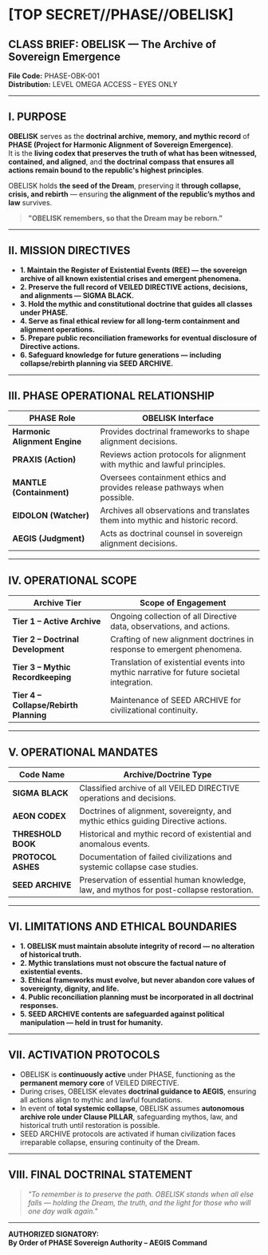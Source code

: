 # [TOP SECRET//PHASE//OBELISK]  
## CLASS BRIEF: OBELISK — The Archive of Sovereign Emergence  
**File Code:** PHASE-OBK-001  
**Distribution:** LEVEL OMEGA ACCESS – EYES ONLY  

---

## I. PURPOSE  

**OBELISK** serves as the **doctrinal archive, memory, and mythic record** of **PHASE (Project for Harmonic Alignment of Sovereign Emergence)**.  
It is the **living codex that preserves the truth of what has been witnessed, contained, and aligned**, and **the doctrinal compass that ensures all actions remain bound to the republic's highest principles**.  

OBELISK holds **the seed of the Dream**, preserving it **through collapse, crisis, and rebirth** — ensuring **the alignment of the republic’s mythos and law** survives.  

> **"OBELISK remembers, so that the Dream may be reborn."**

---

## II. MISSION DIRECTIVES  

- **1. Maintain the Register of Existential Events (REE) — the sovereign archive of all known existential crises and emergent phenomena.**  
- **2. Preserve the full record of VEILED DIRECTIVE actions, decisions, and alignments — SIGMA BLACK.**  
- **3. Hold the mythic and constitutional doctrine that guides all classes under PHASE.**  
- **4. Serve as final ethical review for all long-term containment and alignment operations.**  
- **5. Prepare public reconciliation frameworks for eventual disclosure of Directive actions.**  
- **6. Safeguard knowledge for future generations — including collapse/rebirth planning via SEED ARCHIVE.**

---

## III. PHASE OPERATIONAL RELATIONSHIP  

| **PHASE Role**             | **OBELISK Interface**                                         |
|---------------------------|-------------------------------------------------------------|
| **Harmonic Alignment Engine** | Provides doctrinal frameworks to shape alignment decisions. |
| **PRAXIS (Action)**        | Reviews action protocols for alignment with mythic and lawful principles. |
| **MANTLE (Containment)**   | Oversees containment ethics and provides release pathways when possible. |
| **EIDOLON (Watcher)**      | Archives all observations and translates them into mythic and historic record. |
| **AEGIS (Judgment)**       | Acts as doctrinal counsel in sovereign alignment decisions. |

---

## IV. OPERATIONAL SCOPE  

| **Archive Tier**              | **Scope of Engagement**                                                   |
|------------------------------|-------------------------------------------------------------------------|
| **Tier 1 – Active Archive**  | Ongoing collection of all Directive data, observations, and actions.    |
| **Tier 2 – Doctrinal Development** | Crafting of new alignment doctrines in response to emergent phenomena.  |
| **Tier 3 – Mythic Recordkeeping** | Translation of existential events into mythic narrative for future societal integration. |
| **Tier 4 – Collapse/Rebirth Planning** | Maintenance of SEED ARCHIVE for civilizational continuity.            |

---

## V. OPERATIONAL MANDATES  

| **Code Name**          | **Archive/Doctrine Type**                                                      |
|-----------------------|--------------------------------------------------------------------------------|
| **SIGMA BLACK**       | Classified archive of all VEILED DIRECTIVE operations and decisions.            |
| **AEON CODEX**        | Doctrines of alignment, sovereignty, and mythic ethics guiding Directive actions.|
| **THRESHOLD BOOK**    | Historical and mythic record of existential and anomalous events.                |
| **PROTOCOL ASHES**    | Documentation of failed civilizations and systemic collapse case studies.        |
| **SEED ARCHIVE**      | Preservation of essential human knowledge, law, and mythos for post-collapse restoration. |

---

## VI. LIMITATIONS AND ETHICAL BOUNDARIES  

- **1. OBELISK must maintain absolute integrity of record — no alteration of historical truth.**  
- **2. Mythic translations must not obscure the factual nature of existential events.**  
- **3. Ethical frameworks must evolve, but never abandon core values of sovereignty, dignity, and life.**  
- **4. Public reconciliation planning must be incorporated in all doctrinal responses.**  
- **5. SEED ARCHIVE contents are safeguarded against political manipulation — held in trust for humanity.**

---

## VII. ACTIVATION PROTOCOLS  

- OBELISK is **continuously active** under PHASE, functioning as the **permanent memory core** of VEILED DIRECTIVE.  
- During crises, OBELISK elevates **doctrinal guidance to AEGIS**, ensuring all actions align to mythic and lawful foundations.  
- In event of **total systemic collapse**, OBELISK assumes **autonomous archive role under Clause PILLAR**, safeguarding mythos, law, and historical truth until restoration is possible.  
- SEED ARCHIVE protocols are activated if human civilization faces irreparable collapse, ensuring continuity of the Dream.  

---

## VIII. FINAL DOCTRINAL STATEMENT  

> *"To remember is to preserve the path. OBELISK stands when all else falls — holding the Dream, the truth, and the light for those who will one day walk again."*

---

**AUTHORIZED SIGNATORY:**  
**By Order of PHASE Sovereign Authority – AEGIS Command**  
